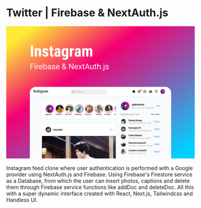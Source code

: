 # Twitter | Firebase & NextAuth.js

![cover](cover.png)

Instagram feed clone where user authentication is performed with a Google provider using NextAuth.js and Firebase. Using Firebase's Firestore service as a Database, from which the user can insert photos, captions and delete them through Firebase service functions like addDoc and deleteDoc. All this with a super dynamic interface created with React, Next.js, Tailwindcss and Handless UI.
